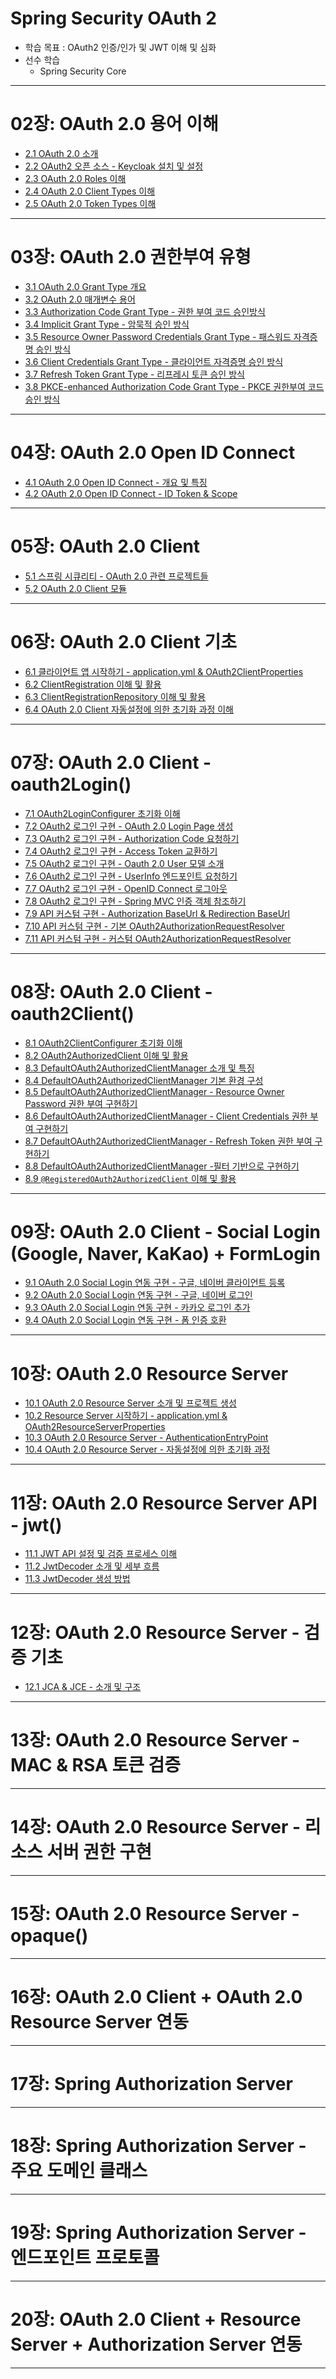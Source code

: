 
# Spring Security OAuth 2
- 학습 목표 : OAuth2 인증/인가 및 JWT 이해 및 심화
- 선수 학습
  - Spring Security Core

---

# 02장: OAuth 2.0 용어 이해

- <a href="/note/02장 - OAuth 2.0 용어 이해/2.1 OAuth 2.0 소개.md" target="_blank">2.1 OAuth 2.0 소개</a>
- <a href="/note/02장 - OAuth 2.0 용어 이해/2.2 OAuth2 오픈 소스 - Keycloak 설치 및 설정.md" target="_blank">2.2 OAuth2 오픈 소스 - Keycloak 설치 및 설정</a>
- <a href="/note/02장 - OAuth 2.0 용어 이해/2.3 OAuth 2.0 Roles 이해.md" target="_blank">2.3 OAuth 2.0 Roles 이해</a>
- <a href="/note/02장 - OAuth 2.0 용어 이해/2.4 OAuth 2.0 Client Types 이해.md" target="_blank">2.4 OAuth 2.0 Client Types 이해</a>
- <a href="/note/02장 - OAuth 2.0 용어 이해/2.5 OAuth 2.0 Token Types 이해.md" target="_blank">2.5 OAuth 2.0 Token Types 이해</a>

---

# 03장: OAuth 2.0 권한부여 유형

- <a href="/note/03장 - OAuth 2.0 권한부여 유형/3.1 OAuth 2.0 Grant Type 개요.md" target="_blank">3.1 OAuth 2.0 Grant Type 개요</a>
- <a href="/note/03장 - OAuth 2.0 권한부여 유형/3.2 OAuth 2.0 매개변수 용어.md" target="_blank">3.2 OAuth 2.0 매개변수 용어</a>
- <a href="/note/03장 - OAuth 2.0 권한부여 유형/3.3 Authorization Code Grant Type - 권한 부여 코드 승인방식.md" target="_blank">3.3 Authorization Code Grant Type - 권한 부여 코드 승인방식</a>
- <a href="/note/03장 - OAuth 2.0 권한부여 유형/3.4 Implicit Grant Type - 암묵적 승인 방식.md" target="_blank">3.4 Implicit Grant Type - 암묵적 승인 방식</a>
- <a href="/note/03장 - OAuth 2.0 권한부여 유형/3.5 Resource Owner Password Credentials Grant Type - 패스워드 자격증명 승인 방식.md" target="_blank">3.5 Resource Owner Password Credentials Grant Type - 패스워드 자격증명 승인 방식</a>
- <a href="/note/03장 - OAuth 2.0 권한부여 유형/3.6 Client Credentials Grant Type - 클라이언트 자격증명 승인 방식.md" target="_blank">3.6 Client Credentials Grant Type - 클라이언트 자격증명 승인 방식</a>
- <a href="/note/03장 - OAuth 2.0 권한부여 유형/3.7 Refresh Token Grant Type - 리프레시 토큰 승인 방식.md" target="_blank">3.7 Refresh Token Grant Type - 리프레시 토큰 승인 방식</a>
- <a href="/note/03장 - OAuth 2.0 권한부여 유형/3.8 PKCE-enhanced Authorization Code Grant Type - PKCE 권한부여 코드 승인 방식.md" target="_blank">3.8 PKCE-enhanced Authorization Code Grant Type - PKCE 권한부여 코드 승인 방식</a>

---

# 04장: OAuth 2.0 Open ID Connect

- <a href="/note/04장 - OAuth 2.0 Open ID Connect/4.1 OAuth 2.0 Open ID Connect - 개요 및 특징.md" target="_blank">4.1 OAuth 2.0 Open ID Connect - 개요 및 특징</a>
- <a href="/note/04장 - OAuth 2.0 Open ID Connect/4.2 OAuth 2.0 Open ID Connect - ID Token & Scope.md" target="_blank">4.2 OAuth 2.0 Open ID Connect - ID Token & Scope</a>

---

# 05장: OAuth 2.0 Client


- <a href="/note/05장 - OAuth 2.0 Client/5.1 스프링 시큐리티 - OAuth 2.0 관련 프로젝트들.md" target="_blank">5.1 스프링 시큐리티 - OAuth 2.0 관련 프로젝트들</a>
- <a href="/note/05장 - OAuth 2.0 Client/5.2 OAuth 2.0 Client 모듈.md" target="_blank">5.2 OAuth 2.0 Client 모듈</a>

---

# 06장: OAuth 2.0 Client 기초

- <a href="/note/06장 - OAuth 2.0 Client 기초/6.1 클라이언트 앱 시작하기 - application.yml & OAuth2ClientProperties.md" target="_blank">6.1 클라이언트 앱 시작하기 - application.yml & OAuth2ClientProperties</a>
- <a href="/note/06장 - OAuth 2.0 Client 기초/6.2 ClientRegistration 이해 및 활용.md" target="_blank">6.2 ClientRegistration 이해 및 활용</a>
- <a href="/note/06장 - OAuth 2.0 Client 기초/6.3 ClientRegistrationRepository 이해 및 활용.md" target="_blank">6.3 ClientRegistrationRepository 이해 및 활용</a>
- <a href="/note/06장 - OAuth 2.0 Client 기초/6.4 OAuth 2.0 Client 자동설정에 의한 초기화 과정 이해.md" target="_blank">6.4 OAuth 2.0 Client 자동설정에 의한 초기화 과정 이해</a>

---

# 07장: OAuth 2.0 Client - oauth2Login()

- <a href="/note/07장 - OAuth 2.0 Client - oauth2Login()/7.1 OAuth2LoginConfigurer 초기화 이해.md" target="_blank">7.1 OAuth2LoginConfigurer 초기화 이해</a>
- <a href="/note/07장 - OAuth 2.0 Client - oauth2Login()/7.2 OAuth2 로그인 구현 - OAuth 2.0 Login Page 생성.md" target="_blank">7.2 OAuth2 로그인 구현 - OAuth 2.0 Login Page 생성</a>
- <a href="/note/07장 - OAuth 2.0 Client - oauth2Login()/7.3 OAuth2 로그인 구현 - Authorization Code 요청하기.md" target="_blank">7.3 OAuth2 로그인 구현 - Authorization Code 요청하기</a>
- <a href="/note/07장 - OAuth 2.0 Client - oauth2Login()/7.4 OAuth2 로그인 구현 - Access Token 교환하기.md" target="_blank">7.4 OAuth2 로그인 구현 - Access Token 교환하기</a>
- <a href="/note/07장 - OAuth 2.0 Client - oauth2Login()/7.5 OAuth2 로그인 구현 - Oauth 2.0 User 모델 소개.md" target="_blank">7.5 OAuth2 로그인 구현 - Oauth 2.0 User 모델 소개</a>
- <a href="/note/07장 - OAuth 2.0 Client - oauth2Login()/7.6 OAuth2 로그인 구현 - UserInfo 엔드포인트 요청하기.md" target="_blank">7.6 OAuth2 로그인 구현 - UserInfo 엔드포인트 요청하기</a>
- <a href="/note/07장 - OAuth 2.0 Client - oauth2Login()/7.7 OAuth2 로그인 구현 - OpenID Connect 로그아웃.md" target="_blank">7.7 OAuth2 로그인 구현 - OpenID Connect 로그아웃</a>
- <a href="/note/07장 - OAuth 2.0 Client - oauth2Login()/7.8 OAuth2 로그인 구현 - Spring MVC 인증 객체 참조하기.md" target="_blank">7.8 OAuth2 로그인 구현 - Spring MVC 인증 객체 참조하기</a>
- <a href="/note/07장 - OAuth 2.0 Client - oauth2Login()/7.9 API 커스텀 구현 - Authorization BaseUrl & Redirection BaseUrl.md" target="_blank">7.9 API 커스텀 구현 - Authorization BaseUrl & Redirection BaseUrl</a>
- <a href="/note/07장 - OAuth 2.0 Client - oauth2Login()/7.10 API 커스텀 구현 - 기본 OAuth2AuthorizationRequestResolver.md" target="_blank">7.10 API 커스텀 구현 - 기본 OAuth2AuthorizationRequestResolver</a>
- <a href="/note/07장 - OAuth 2.0 Client - oauth2Login()/7.11 API 커스텀 구현 - 커스텀 OAuth2AuthorizationRequestResolver.md" target="_blank">7.11 API 커스텀 구현 - 커스텀 OAuth2AuthorizationRequestResolver</a>

---

# 08장: OAuth 2.0 Client - oauth2Client()

- <a href="/note/08장 - OAuth 2.0 Client - oauth2Client()/8.1 OAuth2ClientConfigurer 초기화 이해.md" target="_blank">8.1 OAuth2ClientConfigurer 초기화 이해</a>
- <a href="/note/08장 - OAuth 2.0 Client - oauth2Client()/8.2 OAuth2AuthorizedClient 이해 및 활용.md" target="_blank">8.2 OAuth2AuthorizedClient 이해 및 활용</a>
- <a href="/note/08장 - OAuth 2.0 Client - oauth2Client()/8.3 DefaultOAuth2AuthorizedClientManager 소개 및 특징.md" target="_blank">8.3 DefaultOAuth2AuthorizedClientManager 소개 및 특징</a>
- <a href="/note/08장 - OAuth 2.0 Client - oauth2Client()/8.4 DefaultOAuth2AuthorizedClientManager 기본 환경 구성.md" target="_blank">8.4 DefaultOAuth2AuthorizedClientManager 기본 환경 구성</a>
- <a href="/note/08장 - OAuth 2.0 Client - oauth2Client()/8.5 DefaultOAuth2AuthorizedClientManager - Resource Owner Password 권한 부여 구현하기.md" target="_blank">8.5 DefaultOAuth2AuthorizedClientManager - Resource Owner Password 권한 부여 구현하기</a>
- <a href="/note/08장 - OAuth 2.0 Client - oauth2Client()/8.6 DefaultOAuth2AuthorizedClientManager - Client Credentials 권한 부여 구현하기.md" target="_blank">8.6 DefaultOAuth2AuthorizedClientManager - Client Credentials 권한 부여 구현하기</a>
- <a href="/note/08장 - OAuth 2.0 Client - oauth2Client()/8.7 DefaultOAuth2AuthorizedClientManager - Refresh Token 권한 부여 구현하기.md" target="_blank">8.7 DefaultOAuth2AuthorizedClientManager - Refresh Token 권한 부여 구현하기</a>
- <a href="/note/08장 - OAuth 2.0 Client - oauth2Client()/8.8 DefaultOAuth2AuthorizedClientManager -필터 기반으로 구현하기.md" target="_blank">8.8 DefaultOAuth2AuthorizedClientManager -필터 기반으로 구현하기</a>
- <a href="/note/08장 - OAuth 2.0 Client - oauth2Client()/8.9 @RegisteredOAuth2AuthorizedClient 이해 및 활용.md" target="_blank">8.9 `@RegisteredOAuth2AuthorizedClient` 이해 및 활용</a>

---

# 09장: OAuth 2.0 Client - Social Login (Google, Naver, KaKao) + FormLogin

- <a href="/note/09장 - OAuth 2.0 Client - Social Login (Google, Naver, KaKao) + FormLogin/9.1 OAuth 2.0 Social Login 연동 구현 - 구글, 네이버 클라이언트 등록.md" target="_blank">9.1 OAuth 2.0 Social Login 연동 구현 - 구글, 네이버 클라이언트 등록</a>
- <a href="/note/09장 - OAuth 2.0 Client - Social Login (Google, Naver, KaKao) + FormLogin/9.2 OAuth 2.0 Social Login 연동 구현 - 구글, 네이버 로그인.md" target="_blank">9.2 OAuth 2.0 Social Login 연동 구현 - 구글, 네이버 로그인</a>
- <a href="/note/09장 - OAuth 2.0 Client - Social Login (Google, Naver, KaKao) + FormLogin/9.3 OAuth 2.0 Social Login 연동 구현 - 카카오 로그인 추가.md" target="_blank">9.3 OAuth 2.0 Social Login 연동 구현 - 카카오 로그인 추가</a>
- <a href="/note/09장 - OAuth 2.0 Client - Social Login (Google, Naver, KaKao) + FormLogin/9.4 OAuth 2.0 Social Login 연동 구현 - 폼 인증 호환.md" target="_blank">9.4 OAuth 2.0 Social Login 연동 구현 - 폼 인증 호환</a>

---

# 10장: OAuth 2.0 Resource Server

- <a href="/note/10장 - OAuth 2.0 Resource Server/10.1 OAuth 2.0 Resource Server 소개 및 프로젝트 생성.md" target="_blank">10.1 OAuth 2.0 Resource Server 소개 및 프로젝트 생성</a>
- <a href="/note/10장 - OAuth 2.0 Resource Server/10.2 Resource Server 시작하기 - application.yml & OAuth2ResourceServerProperties.md" target="_blank">10.2 Resource Server 시작하기 - application.yml & OAuth2ResourceServerProperties</a>
- <a href="/note/10장 - OAuth 2.0 Resource Server/10.3 OAuth 2.0 Resource Server - AuthenticationEntryPoint.md" target="_blank">10.3 OAuth 2.0 Resource Server - AuthenticationEntryPoint</a>
- <a href="/note/10장 - OAuth 2.0 Resource Server/10.4 OAuth 2.0 Resource Server - 자동설정에 의한 초기화 과정.md" target="_blank">10.4 OAuth 2.0 Resource Server - 자동설정에 의한 초기화 과정</a>

---

# 11장: OAuth 2.0 Resource Server API - jwt()

- <a href="/note/11장 - OAuth 2.0 Resource Server API - jwt()/11.1 JWT API 설정 및 검증 프로세스 이해.md" target="_blank">11.1 JWT API 설정 및 검증 프로세스 이해</a>
- <a href="/note/11장 - OAuth 2.0 Resource Server API - jwt()/11.2 JwtDecoder 소개 및 세부 흐름.md" target="_blank">11.2 JwtDecoder 소개 및 세부 흐름</a>
- <a href="/note/11장 - OAuth 2.0 Resource Server API - jwt()/11.3 JwtDecoder 생성 방법.md" target="_blank">11.3 JwtDecoder 생성 방법</a>

---

# 12장: OAuth 2.0 Resource Server - 검증 기초

- <a href="/note/12장 - OAuth 2.0 Resource Server - 검증 기초/12.1 JCA & JCE - 소개 및 구조.md" target="_blank">12.1 JCA & JCE - 소개 및 구조</a>

---

# 13장: OAuth 2.0 Resource Server - MAC & RSA 토큰 검증

---

# 14장: OAuth 2.0 Resource Server - 리소스 서버 권한 구현

---

# 15장: OAuth 2.0 Resource Server - opaque()

---

# 16장: OAuth 2.0 Client + OAuth 2.0 Resource Server 연동

---

# 17장: Spring Authorization Server

---

# 18장: Spring Authorization Server - 주요 도메인 클래스

---

# 19장: Spring Authorization Server - 엔드포인트 프로토콜

---

# 20장: OAuth 2.0 Client + Resource Server + Authorization Server 연동

---
